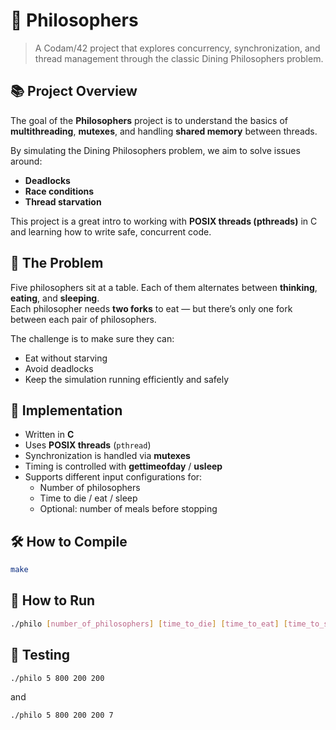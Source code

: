 # 🧠 Philosophers

> A Codam/42 project that explores concurrency, synchronization, and thread management through the classic Dining Philosophers problem.

## 📚 Project Overview

The goal of the **Philosophers** project is to understand the basics of **multithreading**, **mutexes**, and handling **shared memory** between threads.

By simulating the Dining Philosophers problem, we aim to solve issues around:
- **Deadlocks**
- **Race conditions**
- **Thread starvation**

This project is a great intro to working with **POSIX threads (pthreads)** in C and learning how to write safe, concurrent code.

## 🧩 The Problem

Five philosophers sit at a table. Each of them alternates between **thinking**, **eating**, and **sleeping**.  
Each philosopher needs **two forks** to eat — but there’s only one fork between each pair of philosophers.

The challenge is to make sure they can:
- Eat without starving
- Avoid deadlocks
- Keep the simulation running efficiently and safely

## 🔧 Implementation

- Written in **C**
- Uses **POSIX threads** (`pthread`)
- Synchronization is handled via **mutexes**
- Timing is controlled with **gettimeofday** / **usleep**
- Supports different input configurations for:
  - Number of philosophers
  - Time to die / eat / sleep
  - Optional: number of meals before stopping

## 🛠️ How to Compile

```bash
make
```
## 🚀 How to Run

```bash
./philo [number_of_philosophers] [time_to_die] [time_to_eat] [time_to_sleep] [number_of_meals]
```
## 🧪 Testing

```bash
./philo 5 800 200 200
```
and
```bash
./philo 5 800 200 200 7